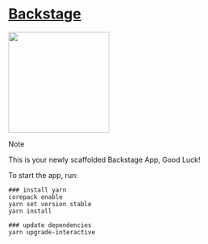 # [Backstage](https://backstage.io)

<img width='200' height='200' src="./docs/public/logo.svg">

> [!NOTE]
> This is your newly scaffolded Backstage App, Good Luck!

To start the app, run:

```shell
### install yarn
corepack enable
yarn set version stable
yarn install

### update dependencies
yarn upgrade-interactive
```
